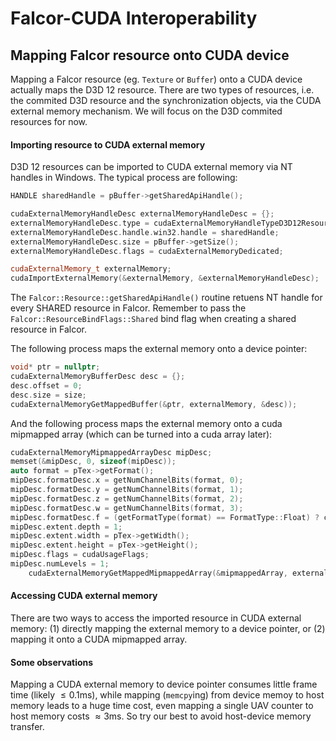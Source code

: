# Falcor-CUDA Interoperability

## Mapping Falcor resource onto CUDA device

Mapping a Falcor resource (eg. `Texture` or `Buffer`) onto a CUDA device actually maps the D3D 12 resource. There are two types of resources, i.e. the commited D3D resource and the synchronization objects, via the CUDA external memory mechanism. We will focus on the D3D commited resources for now.

#### Importing resource to CUDA external memory

D3D 12 resources can be imported to CUDA external memory via NT handles in Windows. The typical process are following: 

~~~c++
HANDLE sharedHandle = pBuffer->getSharedApiHandle();

cudaExternalMemoryHandleDesc externalMemoryHandleDesc = {};
externalMemoryHandleDesc.type = cudaExternalMemoryHandleTypeD3D12Resource;
externalMemoryHandleDesc.handle.win32.handle = sharedHandle;
externalMemoryHandleDesc.size = pBuffer->getSize();
externalMemoryHandleDesc.flags = cudaExternalMemoryDedicated;

cudaExternalMemory_t externalMemory;
cudaImportExternalMemory(&externalMemory, &externalMemoryHandleDesc);

~~~

The `Falcor::Resource::getSharedApiHandle()` routine retuens NT handle for every SHARED resource in Falcor. Remember to pass the `Falcor::ResourceBindFlags::Shared` bind flag when creating a shared resource in Falcor. 

The following process maps the external memory onto a device pointer: 

~~~c++
void* ptr = nullptr;
cudaExternalMemoryBufferDesc desc = {};
desc.offset = 0;
desc.size = size;
cudaExternalMemoryGetMappedBuffer(&ptr, externalMemory, &desc));
~~~

And the  following process maps the external memory onto a cuda mipmapped array (which can be turned into a cuda array later): 

~~~c++
cudaExternalMemoryMipmappedArrayDesc mipDesc;
memset(&mipDesc, 0, sizeof(mipDesc));
auto format = pTex->getFormat();
mipDesc.formatDesc.x = getNumChannelBits(format, 0);
mipDesc.formatDesc.y = getNumChannelBits(format, 1);
mipDesc.formatDesc.z = getNumChannelBits(format, 2);
mipDesc.formatDesc.w = getNumChannelBits(format, 3);
mipDesc.formatDesc.f = (getFormatType(format) == FormatType::Float) ? cudaChannelFormatKindFloat : cudaChannelFormatKindUnsigned;
mipDesc.extent.depth = 1;
mipDesc.extent.width = pTex->getWidth();
mipDesc.extent.height = pTex->getHeight();
mipDesc.flags = cudaUsageFlags;
mipDesc.numLevels = 1;
    cudaExternalMemoryGetMappedMipmappedArray(&mipmappedArray, externalMemory, &mipDesc);
~~~

#### Accessing CUDA external memory

There are two ways to access the imported resource in CUDA external memory: (1) directly mapping the external memory to a device pointer, or (2) mapping it onto a CUDA mipmapped array. 

#### Some observations

Mapping a CUDA external memory to device pointer consumes little frame time (likely $\leq0.1 \mathrm{ms}$), while mapping (`memcpy`ing) from device memoy to host  memory leads to a huge time cost, even mapping a single UAV counter to host memory costs $\approx 3\mathrm{ms}$. So try our best to avoid host-device memory transfer.



